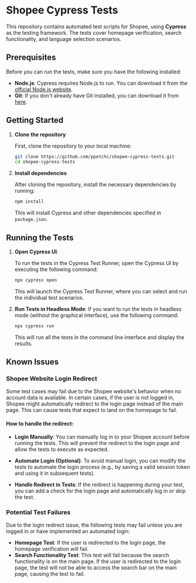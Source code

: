# Shopee Cypress Tests

This repository contains automated test scripts for Shopee, using **Cypress** as the testing framework. The tests cover homepage verification, search functionality, and language selection scenarios.

## Prerequisites

Before you can run the tests, make sure you have the following installed:

- **Node.js**: Cypress requires Node.js to run. You can download it from the [official Node.js website](https://nodejs.org/).
- **Git**: If you don't already have Git installed, you can download it from [here](https://git-scm.com/).

## Getting Started

1. **Clone the repository**

   First, clone the repository to your local machine:

   ```bash
   git clone https://github.com/ppetchc/shopee-cypress-tests.git
   cd shopee-cypress-tests
   ```

2. **Install dependencies**

   After cloning the repository, install the necessary dependencies by running:

   ```bash
   npm install
   ```

   This will install Cypress and other dependencies specified in `package.json`.

## Running the Tests

1. **Open Cypress UI**:

   To run the tests in the Cypress Test Runner, open the Cypress UI by executing the following command:

   ```bash
   npx cypress open
   ```

   This will launch the Cypress Test Runner, where you can select and run the individual test scenarios.

2. **Run Tests in Headless Mode**:
   If you want to run the tests in headless mode (without the graphical interface), use the following command:

   ```bash
   npx cypress run
   ```

   This will run all the tests in the command line interface and display the results.

## Known Issues

### Shopee Website Login Redirect

Some test cases may fail due to the Shopee website's behavior when no account data is available. In certain cases, if the user is not logged in, Shopee might automatically redirect to the login page instead of the main page. This can cause tests that expect to land on the homepage to fail.

#### How to handle the redirect:
- **Login Manually**: You can manually log in to your Shopee account before running the tests. This will prevent the redirect to the login page and allow the tests to execute as expected.
  
- **Automate Login (Optional)**: To avoid manual login, you can modify the tests to automate the login process (e.g., by saving a valid session token and using it in subsequent tests).

- **Handle Redirect in Tests**: If the redirect is happening during your test, you can add a check for the login page and automatically log in or skip the test.

### Potential Test Failures

Due to the login redirect issue, the following tests may fail unless you are logged in or have implemented an automated login:
- **Homepage Test**: If the user is redirected to the login page, the homepage verification will fail.
- **Search Functionality Test**: This test will fail because the search functionality is on the main page. If the user is redirected to the login page, the test will not be able to access the search bar on the main page, causing the test to fail.
